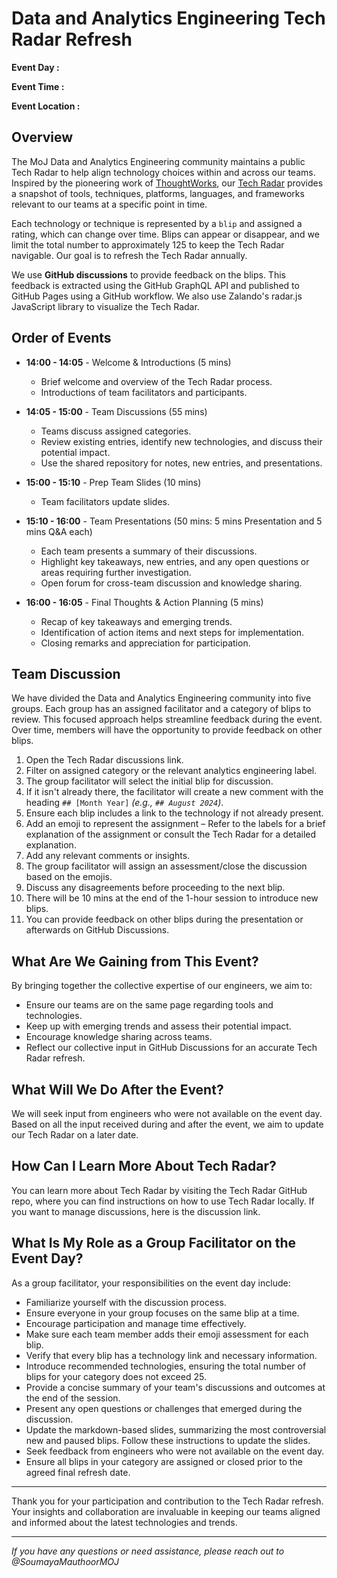 # Data and Analytics Engineering Tech Radar Refresh

**Event Day :** 
<br>

**Event Time :** 
<br>

**Event Location :**

## Overview

The MoJ Data and Analytics Engineering community maintains a public Tech Radar to help align technology choices within and across our teams. Inspired by the pioneering work of [ThoughtWorks](https://github.com/zalando/tech-radar), our [Tech Radar](https://github.com/moj-analytical-services/data-and-analytics-engineering-tech-radar) provides a snapshot of tools, techniques, platforms, languages, and frameworks relevant to our teams at a specific point in time. 

Each technology or technique is represented by a `blip` and assigned a rating, which can change over time. Blips can appear or disappear, and we limit the total number to approximately 125 to keep the Tech Radar navigable. Our goal is to refresh the Tech Radar annually.

We use **GitHub discussions** to provide feedback on the blips. This feedback is extracted using the GitHub GraphQL API and published to GitHub Pages using a GitHub workflow. We also use Zalando's radar.js JavaScript library to visualize the Tech Radar.

## Order of Events

- **14:00 - 14:05** - Welcome & Introductions (5 mins)  
  - Brief welcome and overview of the Tech Radar process.  
  - Introductions of team facilitators and participants.  

- **14:05 - 15:00** - Team Discussions (55 mins)  
  - Teams discuss assigned categories.  
  - Review existing entries, identify new technologies, and discuss their potential impact.  
  - Use the shared repository for notes, new entries, and presentations.  

- **15:00 - 15:10** - Prep Team Slides (10 mins)  
  - Team facilitators update slides.  

- **15:10 - 16:00** - Team Presentations (50 mins: 5 mins Presentation and 5 mins Q&A each)  
  - Each team presents a summary of their discussions.  
  - Highlight key takeaways, new entries, and any open questions or areas requiring further investigation.  
  - Open forum for cross-team discussion and knowledge sharing.  

- **16:00 - 16:05** - Final Thoughts & Action Planning (5 mins)  
  - Recap of key takeaways and emerging trends.  
  - Identification of action items and next steps for implementation.  
  - Closing remarks and appreciation for participation.

## Team Discussion

We have divided the Data and Analytics Engineering community into five groups. Each group has an assigned facilitator and a category of blips to review. This focused approach helps streamline feedback during the event. Over time, members will have the opportunity to provide feedback on other blips.

1. Open the Tech Radar discussions link.
2. Filter on assigned category or the relevant analytics engineering label.
3. The group facilitator will select the initial blip for discussion.
4. If it isn't already there, the facilitator will create a new comment with the heading `## [Month Year]` *(e.g., `## August 2024`)*.
5. Ensure each blip includes a link to the technology if not already present.
6. Add an emoji to represent the assignment – Refer to the labels for a brief explanation of the assignment or consult the Tech Radar for a detailed explanation.
7. Add any relevant comments or insights.
8. The group facilitator will assign an assessment/close the discussion based on the emojis.
9. Discuss any disagreements before proceeding to the next blip.
10. There will be 10 mins at the end of the 1-hour session to introduce new blips.
11. You can provide feedback on other blips during the presentation or afterwards on GitHub Discussions.

## What Are We Gaining from This Event?

By bringing together the collective expertise of our engineers, we aim to:

- Ensure our teams are on the same page regarding tools and technologies.
- Keep up with emerging trends and assess their potential impact.
- Encourage knowledge sharing across teams.
- Reflect our collective input in GitHub Discussions for an accurate Tech Radar refresh.

## What Will We Do After the Event?

We will seek input from engineers who were not available on the event day. Based on all the input received during and after the event, we aim to update our Tech Radar on a later date.

## How Can I Learn More About Tech Radar?

You can learn more about Tech Radar by visiting the Tech Radar GitHub repo, where you can find instructions on how to use Tech Radar locally. If you want to manage discussions, here is the discussion link.

## What Is My Role as a Group Facilitator on the Event Day?
As a group facilitator, your responsibilities on the event day include:
- Familiarize yourself with the discussion process.
- Ensure everyone in your group focuses on the same blip at a time.
- Encourage participation and manage time effectively.
- Make sure each team member adds their emoji assessment for each blip.
- Verify that every blip has a technology link and necessary information.
- Introduce recommended technologies, ensuring the total number of blips for your category does not exceed 25.
- Provide a concise summary of your team's discussions and outcomes at the end of the session.
- Present any open questions or challenges that emerged during the discussion.
- Update the markdown-based slides, summarizing the most controversial new and paused blips. Follow these instructions to update the slides.
- Seek feedback from engineers who were not available on the event day.
- Ensure all blips in your category are assigned or closed prior to the agreed final refresh date.

---

Thank you for your participation and contribution to the Tech Radar refresh. Your insights and collaboration are invaluable in keeping our teams aligned and informed about the latest technologies and trends.

---

*If you have any questions or need assistance, please reach out to @SoumayaMauthoorMOJ*